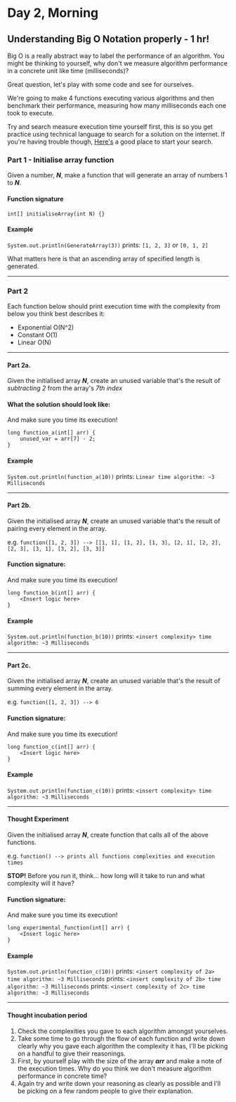 # Day 2, Morning
## Understanding Big O Notation properly - 1 hr!
Big O is a really abstract way to label the performance of an algorithm. You might be thinking to yourself, why don't we measure algorithm performance in a concrete unit like time (milliseconds)?

Great question, let's play with some code and see for ourselves.

We're going to make 4 functions executing various algorithms and then benchmark their performance, measuring how many milliseconds each one took to execute.

Try and search measure execution time yourself first, this is so you get practice using technical language to search for a solution on the internet. If you're having trouble though, [Here's](https://www.google.co.uk/search?q=How+to+measure+execution+time+for+a+Java+method%3F&btnK=Google+Search&source=hp&ei=nnp5YfOlMZuUxc8PorG74Aw&iflsig=ALs-wAMAAAAAYXmIrte6aGiwFrxiymtMNO76xABcGnhS&gs_ssp=eJzj4tLP1TcwMkszLypTYDRgdGDw4ihOLkotT8usAABZOAdM&oq=screwfix&gs_lcp=Cgdnd3Mtd2l6EAEYATILCAAQgAQQsQMQgwEyDgguEIAEELEDEMcBEKMCMg4ILhCABBCxAxDHARDRAzIOCC4QgAQQsQMQxwEQowIyDgguEIAEELEDEMcBEKMCMggILhCABBCxAzILCAAQgAQQsQMQgwEyCwgAEIAEELEDEIMBMgUILhCABDIFCAAQgAQ6DggAEOoCEI8BEIwDEOUCOg4ILhDqAhCPARCMAxDlAlD2NFj2NGCsR2gBcAB4AIABLogBLpIBATGYAQCgAQGwAQo&sclient=gws-wiz) a good place to start your search.

### Part 1 - Initialise array function
Given a number, ***N***,  make a function that will generate an array of numbers 1 to ***N***.

#### Function signature
```int[] initialiseArray(int N) {}```

#### Example
```System.out.println(GenerateArray(3))```
prints: ```[1, 2, 3]``` or ```[0, 1, 2]```

What matters here is that an ascending array of specified length is generated.

---
### Part 2 
Each function below should print execution time with the complexity from below you think best describes it:
- Exponential O(N^2)
- Constant O(1) 
- Linear O(N)
---
#### Part 2a.
Given the initialised array ***N***, create an unused variable that's the result of *subtracting 2* from the array's *7th index*

#### What the solution should look like:
And make sure you time its execution!
```
long function_a(int[] arr) {
	unused_var = arr[7] - 2;
}
```
 
 #### Example
```System.out.println(function_a(10))```
prints: ```Linear time algorithm: ~3 Milliseconds``` 

---
#### Part 2b.
Given the initialised array ***N***, create an unused variable that's the result of pairing every element in the array.

e.g. ```function([1, 2, 3]) --> [[1, 1], [1, 2], [1, 3], [2, 1], [2, 2], [2, 3], [3, 1], [3, 2], [3, 3]]```

#### Function signature:
And make sure you time its execution!
```
long function_b(int[] arr) {
	<Insert logic here>
}
```
 
 #### Example
```System.out.println(function_b(10))```
prints: ```<insert complexity> time algorithm: ~3 Milliseconds``` 

---
#### Part 2c.
Given the initialised array ***N***, create an unused variable that's the result of summing every element in the array.

e.g. ```function([1, 2, 3]) --> 6```

#### Function signature:
And make sure you time its execution!
```
long function_c(int[] arr) {
	<Insert logic here>
}
```
 
 #### Example
```System.out.println(function_c(10))```
prints: ```<insert complexity> time algorithm: ~3 Milliseconds``` 

---
#### Thought Experiment
Given the initialised array ***N***, create function that calls all of the above functions.

e.g. ```function() --> prints all functions complexities and execution times```

**STOP!** Before you run it, think... how long will it take to run and what complexity will it have?

#### Function signature:
And make sure you time its execution!
```
long experimental_function(int[] arr) {
	<Insert logic here>
}
```
 
 #### Example
```System.out.println(function_c(10))```
prints: ```<insert complexity of 2a> time algorithm: ~3 Milliseconds``` 
prints: ```<insert complexity of 2b> time algorithm: ~3 Milliseconds``` 
prints: ```<insert complexity of 2c> time algorithm: ~3 Milliseconds``` 

---
#### Thought incubation period
1. Check the complexities you gave to each algorithm amongst yourselves.
2. Take some time to go through the flow of each function and write down clearly why you gave each algorithm the complexity it has, I'll be picking on a handful to give their reasonings.
3. First, by yourself play with the size of the array ***arr*** and make a note of the execution times. Why do you think we don't measure algorithm performance in concrete time?
4. Again try and write down your reasoning as clearly as possible and I'll be picking on a few random people to give their explanation.
